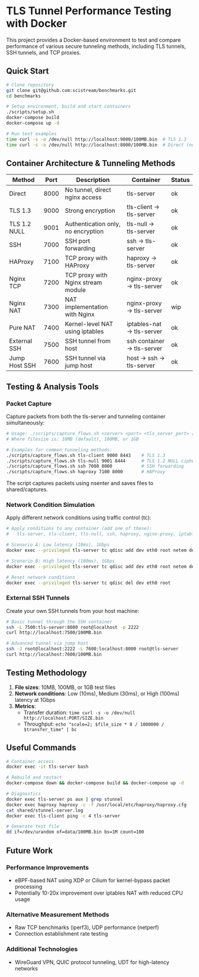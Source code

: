 # TLS Tunnel Performance Testing with Docker

This project provides a Docker-based environment to test and compare performance of various secure tunneling methods, including TLS tunnels, SSH tunnels, and TCP proxies.

## Quick Start

```bash
# Clone repository
git clone git@github.com:scistream/benchmarks.git
cd benchmarks

# Setup environment, build and start containers
./scripts/setup.sh
docker-compose build
docker-compose up -d

# Run test examples
time curl -s -o /dev/null http://localhost:9000/100MB.bin  # TLS 1.3
time curl -s -o /dev/null http://localhost:8000/100MB.bin  # Direct (no tunnel)
```

## Container Architecture & Tunneling Methods

| Method | Port | Description | Container | Status |
|--------|------|-------------|-----------|--------|
| Direct | 8000 | No tunnel, direct nginx access | tls-server | ok |
| TLS 1.3 | 9000 | Strong encryption | tls-client → tls-server | ok |
| TLS 1.2 NULL | 9001 | Authentication only, no encryption | tls-null → tls-server | ok |
| SSH | 7000 | SSH port forwarding | ssh → tls-server | ok |
| HAProxy | 7100 | TCP proxy with HAProxy | haproxy → tls-server | ok |
| Nginx TCP | 7200 | TCP proxy with Nginx stream module | nginx-proxy → tls-server | ok |
| Nginx NAT | 7300 | NAT implementation with Nginx | nginx-proxy → tls-server | wip |
| Pure NAT | 7400 | Kernel-level NAT using iptables | iptables-nat → tls-server | ok |
| External SSH | 7500 | SSH tunnel from host | ssh container → tls-server | ok |
| Jump Host SSH | 7600 | SSH tunnel via jump host | host → ssh → tls-server | ok |

## Testing & Analysis Tools

### Packet Capture

Capture packets from both the tls-server and tunneling container simultaneously:

```bash
# Usage: ./scripts/capture_flows.sh <server> <port> <tls_server_port> [filesize]
# Where filesize is: 10MB (default), 100MB, or 1GB

# Examples for common tunneling methods:
./scripts/capture_flows.sh tls-client 9000 8443    # TLS 1.3
./scripts/capture_flows.sh tls-null 9001 8444      # TLS 1.2 NULL cipher
./scripts/capture_flows.sh ssh 7000 8000           # SSH forwarding
./scripts/capture_flows.sh haproxy 7100 8000       # HAProxy
```

The script captures packets using nsenter and saves files to shared/captures.

### Network Condition Simulation

Apply different network conditions using traffic control (tc):

```bash
# Apply conditions to any container (add one of these):
#   tls-server, tls-client, tls-null, ssh, haproxy, nginx-proxy, iptables-nat

# Scenario A: Low latency (10ms), 1Gbps
docker exec --privileged tls-server tc qdisc add dev eth0 root netem delay 10ms rate 1gbit

# Scenario B: High latency (100ms), 1Gbps
docker exec --privileged tls-server tc qdisc add dev eth0 root netem delay 100ms rate 1gbit

# Reset network conditions
docker exec --privileged tls-server tc qdisc del dev eth0 root
```

### External SSH Tunnels

Create your own SSH tunnels from your host machine:

```bash
# Basic tunnel through the SSH container
ssh -L 7500:tls-server:8000 root@localhost -p 2222
curl http://localhost:7500/100MB.bin

# Advanced tunnel via jump host
ssh -J root@localhost:2222 -L 7600:localhost:8000 root@tls-server
curl http://localhost:7600/100MB.bin
```

## Testing Methodology

1. **File sizes**: 10MB, 100MB, or 1GB test files
2. **Network conditions**: Low (10ms), Medium (30ms), or High (100ms) latency at 1Gbps
3. **Metrics**:
   - Transfer duration: `time curl -s -o /dev/null http://localhost:PORT/SIZE.bin`
   - Throughput: `echo "scale=2; $file_size * 8 / 1000000 / $transfer_time" | bc`

## Useful Commands

```bash
# Container access
docker exec -it tls-server bash

# Rebuild and restart
docker-compose down && docker-compose build && docker-compose up -d

# Diagnostics
docker exec tls-server ps aux | grep stunnel
docker exec haproxy haproxy -c -f /usr/local/etc/haproxy/haproxy.cfg
cat shared/stunnel-server.log
docker exec tls-client ping -c 4 tls-server

# Generate test file
dd if=/dev/urandom of=data/100MB.bin bs=1M count=100
```

## Future Work

### Performance Improvements
- eBPF-based NAT using XDP or Cilium for kernel-bypass packet processing
- Potentially 10-20x improvement over iptables NAT with reduced CPU usage

### Alternative Measurement Methods
- Raw TCP benchmarks (iperf3), UDP performance (netperf)
- Connection establishment rate testing

### Additional Technologies
- WireGuard VPN, QUIC protocol tunneling, UDT for high-latency networks
